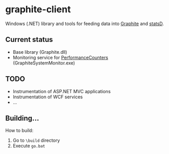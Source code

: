 # graphite-client

Windows (.NET) library and tools for feeding data into [Graphite](http://readthedocs.org/docs/graphite/en/latest/overview.html "Graphite is an enterprise-scale monitoring tool") and [statsD](https://github.com/etsy/statsd "StatsD - a network daemon for aggregating statistics").

## Current status

- Base library (Graphite.dll)
- Monitoring service for [PerformanceCounters](http://www.codeproject.com/Articles/8590/An-Introduction-To-Performance-Counters) (GraphiteSystemMonitor.exe)

## TODO

- Instrumentation of ASP.NET MVC applications
- Instrumentation of WCF services
- ...

## Building...

How to build:
 
1. Go to `\build` directory
2. Execute `go.bat`